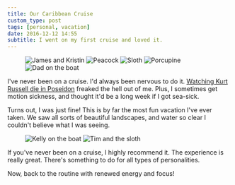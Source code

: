 ```yaml
---
title: Our Caribbean Cruise
custom_type: post
tags: [personal, vacation]
date: 2016-12-12 14:55
subtitle: I went on my first cruise and loved it.
---
```

<figure class="photo-grid photo-grid--one">
  <img class="grid-thirds" src="{{ site.url }}/uploads/2016/12/james-and-kristin.jpg" alt="James and Kristin">
  <img class="grid-thirds" src="{{ site.url }}/uploads/2016/12/peacock.jpg" alt="Peacock">
  <img class="grid-thirds" src="{{ site.url }}/uploads/2016/12/sloth.jpg" alt="Sloth">
  <img class="grid-half" src="{{ site.url }}/uploads/2016/12/porcupine.jpg" alt="Porcupine">
  <img class="grid-half" src="{{ site.url }}/uploads/2016/12/erick-on-boat.jpg" alt="Dad on the boat">
</figure>

I've never been on a cruise. I'd always been nervous to do it. [Watching Kurt Russell die in Poseidon](https://youtu.be/5Cv89LY4QkU) freaked the hell out of me. Plus, I sometimes get motion sickness, and thought it'd be a long week if I got sea-sick.

Turns out, I was just fine! This is by far the most fun vacation I've ever taken. We saw all sorts of beautiful landscapes, and water so clear I couldn't believe what I was seeing.

<figure class="photo-grid photo-grid--two">
  <img class="grid-two-thirds" src="{{ site.url }}/uploads/2016/12/kelly-on-boat.jpg" alt="Kelly on the boat">
  <img class="grid-thirds" src="{{ site.url }}/uploads/2016/12/tim-and-sloth.jpg" alt="Tim and the sloth">
</figure>

If you've never been on a cruise, I highly recommend it. The experience is really great. There's something to do for all types of personalities.

Now, back to the routine with renewed energy and focus!
